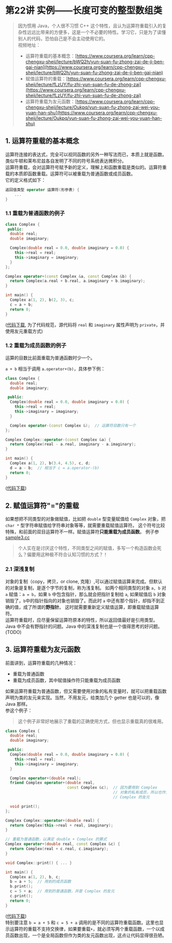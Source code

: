 # 第22讲 实例——长度可变的整型数组类

> 因为惯用 Java，个人很不习惯 C++ 这个特性，且认为运算符重载引入的复杂性远远比带来的方便多，这是一个不必要的特性。学习它，只是为了读懂别人的代码，恐怕自己是不会主动使用它的。  
> 视频地址：
>
> * 运算符重载的基本概念：[https://www.coursera.org/learn/cpp-chengxu-sheji/lecture/bWQ2h/yun-suan-fu-zhong-zai-de-ji-ben-gai-nian](https://www.coursera.org/learn/cpp-chengxu-sheji/lecture/bWQ2h/yun-suan-fu-zhong-zai-de-ji-ben-gai-nian)
> * 赋值运算符的重载：[https://www.coursera.org/learn/cpp-chengxu-sheji/lecture/fLzUY/fu-zhi-yun-suan-fu-de-zhong-zai](https://www.coursera.org/learn/cpp-chengxu-sheji/lecture/fLzUY/fu-zhi-yun-suan-fu-de-zhong-zai)
> * 运算符重载为友元函数：[https://www.coursera.org/learn/cpp-chengxu-sheji/lecture/Oukpq/yun-suan-fu-zhong-zai-wei-you-yuan-han-shu](https://www.coursera.org/learn/cpp-chengxu-sheji/lecture/Oukpq/yun-suan-fu-zhong-zai-wei-you-yuan-han-shu)

## 1. 运算符重载的基本概念

运算符连接的表达式，完全可以视同函数的另外一种写法而已，本质上就是函数。类似牛顿和莱布尼兹各自发明了不同的符号系统表达微积分。  
运算符重载，会对运算符号赋予新的定义，理解上和函数重载是类似的。运算符重载的本质即函数重载。运算符可以被重载为普通函数或成员函数。  
它的定义格式如下：

```cpp
返回值类型 operator 运算符(形参表) {
    ...
}
```

### 1.1 重载为普通函数的例子

```cpp
class Complex {
 public:
  double real;
  double imaginary;

  Complex(double real = 0.0, double imaginary = 0.0) {
    this->real = real;
    this->imaginary = imaginary;
  }
};

Complex operator+(const Complex &a, const Complex &b) {
  return Complex(a.real + b.real, a.imaginary + b.imaginary);
}

int main() {
  Complex a(1, 2), b(2, 3), c;
  c = a + b;
  return 0;
}
```

\([代码下载](https://github.com/iridiumcao/cpp-note/tree/880e117845a17eb6c60956118ca4255ee37bb412/code/ch21/sample1.cc), 为了代码规范，源代码将 `real` 和 `imaginary` 属性声明为 `private`，并使用友元重载方式\)

### 1.2 重载为成员函数的例子

运算的目数比前面重载为普通函数时少一个。

`a + b` 相当于调用 `a.operator+(b)`，具体参下例：

```cpp
class Complex {
  double real;
  double imaginary;

 public:
  Complex(double real = 0.0, double imaginary = 0.0) {
    this->real = real;
    this->imaginary = imaginary;
  }

  Complex operator-(const Complex &);  // 运算符目数只有一个
};

Complex Complex::operator-(const Complex &a) {
  return Complex(real - a.real, imaginary - a.imaginary);
}

int main() {
  Complex a(1, 2), b(3.4, 4.5), c, d;
  d = a - b;  // 相当于 c = a.operator-(b)
  return 0;
}
```

\([代码下载](https://github.com/iridiumcao/cpp-note/tree/880e117845a17eb6c60956118ca4255ee37bb412/code/ch21/sample2.cc)\)

## 2. 赋值运算符"="的重载

如果想把不同类型的对象做赋值，比如把 `double` 型变量赋值给 `Complex` 对象，把 `char *` 型字符串赋值给字符串对象等等，就需要重载赋值运算符。 这个符号比较特殊，和前面的双目运算符不一样。赋值运算符**只能重载为成员函数**。 例子参 [sample3.cc](https://github.com/iridiumcao/cpp-note/tree/880e117845a17eb6c60956118ca4255ee37bb412/code/ch21/sample3.cc)

> 个人实在是讨厌这个特性，不同类型之间的赋值，多写一个构造函数会死么？偏要用这种极不符合认知习惯的方式？！

### 2.1 深浅复制

对象的复制（copy，拷贝，or clone, 克隆）,可以通过赋值运算来完成。但默认的对象是复制，是逐个字节的复制，称为浅复制。 如两个相同类型的对象 `a, b` 对 `a` 赋值：`a = b`，如果 `b` 中包含指针，那么就会把指针复制给 `a`, 如果赋值后 `b` 对象销毁了，`b`中的指针指向的对象也销毁了。而此时 `a` 中还有那个指针，却指不到正确的值，成了所谓的**野指针**。 这时就需要重新定义赋值运算，即重载赋值运算符。  
运算符重载时，应尽量保留运算符原本的特性，所以返回值最好是引用类型。  
Java 中不会有野指针的问题。Java 中的深浅复制也是一个值得思考的好问题。\(TODO\)

## 3. 运算符重载为友元函数

前面讲到，运算符重载的几种情况：

* 重载为普通函数
* 重载为成员函数，其中赋值操作符只能重载为成员函数

如果运算符重载为普通函数，但又需要使用对象的私有变量时，就可以把重载函数声明为类的友元来实现。当然，不用友元，给类加几个 getter 也是可以的，像 Java 那样。  
参这个例子：

> 这个例子非常好地展示了重载的正确使用方式，但也显示重载真的很难用。

```cpp
class Complex {
  double real;
  double imaginary;

 public:
  Complex(double real = 0.0, double imaginary = 0.0) {
    this->real = real;
    this->imaginary = imaginary;
  }

  Complex operator+(double real);
  friend Complex operator+(double real,
                           const Complex &c);  // 因为要用到 Complex
                                               // 对象的私有成员，所以也作为
                                               // Complex 的友元

  void print();
};

Complex Complex::operator+(double real) {
  return Complex(this->real + real, imaginary);
}

// 重载为普通函数，以满足 double + Complex 的算式
Complex operator+(double real, const Complex &c) {
  return Complex(real + c.real, c.imaginary);
}

void Complex::print() { ... }

int main() {
  Complex a(1, 2), b, c;
  b = a + 5;  // 用到的成员函数
  b.print();
  c = 5 + a;  // 用到的普通函数，并是 Complex 的友元
  c.print();
  return 0;
}
```

\([代码下载](https://github.com/iridiumcao/cpp-note/tree/880e117845a17eb6c60956118ca4255ee37bb412/code/ch21/sample4.cc)\)  
特别要注意 `b = a + 5` 和 `c = 5 + a` 调用的是不同的运算符重载函数。这里也显示运算符的重载不支持交换律，如果要重载`+`，就必须写两个重载函数，一个以成员函数出现，一个是全局函数但作为类的友元函数出现，这点让代码显得很丑陋。

